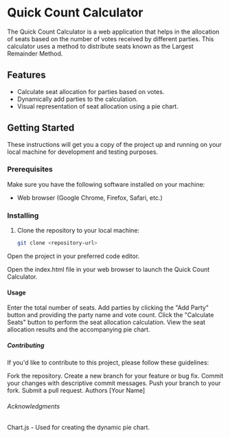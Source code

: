 
# Quick Count Calculator

The Quick Count Calculator is a web application that helps in the allocation of seats based on the number of votes received by different parties. This calculator uses a method to distribute seats known as the Largest Remainder Method.

## Features

- Calculate seat allocation for parties based on votes.
- Dynamically add parties to the calculation.
- Visual representation of seat allocation using a pie chart.

## Getting Started

These instructions will get you a copy of the project up and running on your local machine for development and testing purposes.

### Prerequisites

Make sure you have the following software installed on your machine:

- Web browser (Google Chrome, Firefox, Safari, etc.)

### Installing

1. Clone the repository to your local machine:

   ```bash
   git clone <repository-url>
Open the project in your preferred code editor.

Open the index.html file in your web browser to launch the Quick Count Calculator.

#### Usage
Enter the total number of seats.
Add parties by clicking the "Add Party" button and providing the party name and vote count.
Click the "Calculate Seats" button to perform the seat allocation calculation.
View the seat allocation results and the accompanying pie chart.


##### Contributing
If you'd like to contribute to this project, please follow these guidelines:

Fork the repository.
Create a new branch for your feature or bug fix.
Commit your changes with descriptive commit messages.
Push your branch to your fork.
Submit a pull request.
Authors
[Your Name]


###### Acknowledgments
Chart.js - Used for creating the dynamic pie chart.

